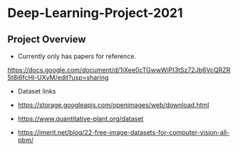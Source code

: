 # Deep-Learning-Project-2021

## Project Overview

* Currently only has papers for reference. 

https://docs.google.com/document/d/1iXee0cTGwwWjPI3tSz72Jb6VcQRZR5t8i6fcHl-UXvM/edit?usp=sharing

* Dataset links 

* https://storage.googleapis.com/openimages/web/download.html
* https://www.quantitative-plant.org/dataset
* https://imerit.net/blog/22-free-image-datasets-for-computer-vision-all-pbm/


